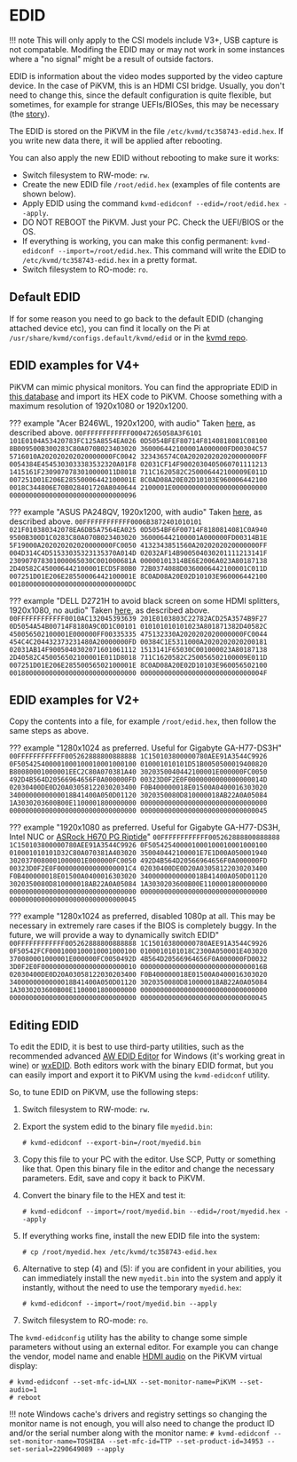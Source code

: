 # EDID

!!! note
    This will only apply to the CSI models include V3+, USB capture is not compatable.
    Modifing the EDID may or may not work in some instances where a "no signal" might be a result of outside factors.


EDID is information about the video modes supported by the video capture device.
In the case of PiKVM, this is an HDMI CSI bridge. Usually, you don't need to change this, since the default configuration is quite flexible,
but sometimes, for example for strange UEFIs/BIOSes, this may be necessary (the [story](https://github.com/pikvm/pikvm/issues/78)).

The EDID is stored on the PiKVM in the file `/etc/kvmd/tc358743-edid.hex`. If you write new data there, it will be applied after rebooting.

You can also apply the new EDID without rebooting to make sure it works:

* Switch filesystem to RW-mode: `rw`.
* Create the new EDID file `/root/edid.hex` (examples of file contents are shown below).
* Apply EDID using the command `kvmd-edidconf --edid=/root/edid.hex --apply`.
* DO NOT REBOOT the PiKVM. Just your PC. Check the UEFI/BIOS or the OS.
* If everything is working, you can make this config permanent: `kvmd-edidconf --import=/root/edid.hex`. This command will write the EDID to `/etc/kvmd/tc358743-edid.hex` in a pretty format.
* Switch filesystem to RO-mode: `ro`.


## Default EDID

If for some reason you need to go back to the default EDID (changing attached device etc), you can find it locally on the Pi at `/usr/share/kvmd/configs.default/kvmd/edid` or in the [kvmd repo](https://github.com/pikvm/kvmd/blob/master/configs/kvmd/edid).


## EDID examples for V4+

PiKVM can mimic physical monitors. You can find the appropriate EDID in [this database](https://github.com/linuxhw/EDID) and import its HEX code to PiKVM. Choose something with a maximum resolution of 1920x1080 or 1920x1200.

??? example "Acer B246WL, 1920x1200, with audio"
    Taken [here](https://github.com/linuxhw/EDID/blob/master/Digital/Acer/ACR0565/CCF78B30FE61), as described above.
    ```
    00FFFFFFFFFFFF00047265058A3F6101
    101E0104A53420783FC125A8554EA026
    0D5054BFEF80714F8140818081C08100
    8B009500B300283C80A070B023403020
    360006442100001A000000FD00304C57
    5716010A202020202020000000FC0042
    323436574C0A202020202020000000FF
    0054384E4545303033383532320A01F8
    02031CF14F9002030405060701111213
    1415161F2309070783010000011D8018
    711C1620582C250006442100009E011D
    007251D01E206E28550006442100001E
    8C0AD08A20E02D10103E960006442100
    0018C344806E70B028401720A8040644
    2100001E000000000000000000000000
    00000000000000000000000000000096
    ```

??? example "ASUS PA248QV, 1920x1200, with audio"
    Taken [here](https://github.com/linuxhw/EDID/blob/master/Digital/ASUS/AUS2487/2B473481CAE6), as described above.
    ```
    00FFFFFFFFFFFF0006B3872401010101
    021F010380342078EA6DB5A7564EA025
    0D5054BF6F00714F8180814081C0A940
    9500B300D1C0283C80A070B023403020
    360006442100001A000000FD00314B1E
    5F19000A202020202020000000FC0050
    4132343851560A2020202020000000FF
    004D314C4D51533035323135370A014D
    02032AF14B900504030201111213141F
    230907078301000065030C001000681A
    00000101314BE6E2006A023A80187138
    2D40582C450006442100001ECD5F80B0
    72B0374088D0360006442100001C011D
    007251D01E206E28550006442100001E
    8C0AD08A20E02D10103E960006442100
    001800000000000000000000000000DC
    ```


??? example "DELL D2721H to avoid black screen on some HDMI splitters, 1920x1080, no audio"
    Taken [here](https://github.com/linuxhw/EDID/blob/master/Digital/Dell/DEL2013/EEE824E681BF), as described above.
    ```
    00FFFFFFFFFFFF0010AC132045393639
    201E0103803C22782ACD25A3574B9F27
    0D5054A54B00714F8180A9C0D1C00101
    010101010101023A801871382D40582C
    450056502100001E000000FF00335335
    475132330A2020202020000000FC0044
    454C4C204432373231480A20000000FD
    00384C1E5311000A2020202020200181
    02031AB14F9005040302071601061112
    1513141F65030C001000023A80187138
    2D40582C450056502100001E011D8018
    711C1620582C250056502100009E011D
    007251D01E206E28550056502100001E
    8C0AD08A20E02D10103E960056502100
    00180000000000000000000000000000
    0000000000000000000000000000004F
    ```


## EDID examples for V2+

Copy the contents into a file, for example `/root/edid.hex`, then follow the same steps as above.

??? example "1280x1024 as preferred. Useful for Gigabyte GA-H77-DS3H"
    ```
    00FFFFFFFFFFFF005262888800888888
    1C150103800000780AEE91A3544C9926
    0F505425400001000100010001000100
    010001010101D51B0050500019400820
    B80080001000001EEC2C80A070381A40
    3020350040442100001E000000FC0050
    492D4B564D20566964656F0A000000FD
    00323D0F2E0F0000000000000000014D
    02030400DE0D20A03058122030203400
    F0B400000018E01500A0400016303020
    3400000000000018B41400A050D01120
    3020350080D810000018AB22A0A05084
    1A3030203600B00E1100001800000000
    00000000000000000000000000000000
    00000000000000000000000000000000
    00000000000000000000000000000045
    ```

??? example "1920x1080 as preferred. Useful for Gigabyte GA-H77-DS3H, Intel NUC or [ASRock H670 PG Riptide](https://github.com/pikvm/pikvm/issues/715)"
    ```
    00FFFFFFFFFFFF005262888800888888
    1C150103800000780AEE91A3544C9926
    0F505425400001000100010001000100
    010001010101D32C80A070381A403020
    350040442100001E7E1D00A050001940
    3020370080001000001E000000FC0050
    492D4B564D20566964656F0A000000FD
    00323D0F2E0F000000000000000001C4
    02030400DE0D20A03058122030203400
    F0B400000018E01500A0400016303020
    3400000000000018B41400A050D01120
    3020350080D810000018AB22A0A05084
    1A3030203600B00E1100001800000000
    00000000000000000000000000000000
    00000000000000000000000000000000
    00000000000000000000000000000045
    ```

??? example "1280x1024 as preferred, disabled 1080p at all. This may be necessary in extremely rare cases if the BIOS is completely buggy. In the future, we will provide a way to dynamically switch EDID"
    ```
    00FFFFFFFFFFFF005262888800888888
    1C150103800000780AEE91A3544C9926
    0F50542FCF0001000100010001000100
    0100010101018C2300A050001E403020
    370080001000001E000000FC0050492D
    4B564D20566964656F0A000000FD0032
    3D0F2E0F000000000000000000000010
    0000000000000000000000000000016B
    02030400DE0D20A03058122030203400
    F0B400000018E01500A0400016303020
    3400000000000018B41400A050D01120
    3020350080D810000018AB22A0A05084
    1A3030203600B00E1100001800000000
    00000000000000000000000000000000
    00000000000000000000000000000000
    00000000000000000000000000000045
    ```


## Editing EDID

To edit the EDID, it is best to use third-party utilities, such as the recommended advanced
[AW EDID Editor](https://www.analogway.com/emea/products/software-tools/aw-edid-editor) for Windows (it's working great in wine)
or [wxEDID](https://sourceforge.net/projects/wxedid). Both editors work with the binary EDID format, but you can easily import and export it
to PiKVM using the `kvmd-edidconf` utility.

So, to tune EDID on PiKVM, use the following steps:

1. Switch filesystem to RW-mode: `rw`.

2. Export the system edid to the binary file `myedid.bin`:
   ```
   # kvmd-edidconf --export-bin=/root/myedid.bin
   ```

3. Copy this file to your PC with the editor. Use SCP, Putty or something like that. Open this binary file in the editor and change the necessary parameters. Edit, save and copy it back to PiKVM.

4. Convert the binary file to the HEX and test it:
   ```
   # kvmd-edidconf --import=/root/myedid.bin --edid=/root/myedid.hex --apply
   ```

5. If everything works fine, install the new EDID file into the system:
   ```
   # cp /root/myedid.hex /etc/kvmd/tc358743-edid.hex
   ```

6. Alternative to step (4) and (5): if you are confident in your abilities, you can immediately install the new `myedit.bin` into the system and apply it instantly, without the need to use the temporary `myedid.hex`:
   ```
   # kvmd-edidconf --import=/root/myedid.bin --apply
   ```

7. Switch filesystem to RO-mode: `ro`.

The `kvmd-edidconfig` utility has the ability to change some simple parameters without using an external editor. For example you can change the vendor, model name and enable [HDMI audio](audio.md) on the PiKVM virtual display:

```
# kvmd-edidconf --set-mfc-id=LNX --set-monitor-name=PiKVM --set-audio=1
# reboot
```
!!! note
    Windows cache's drivers and registry settings so changing the monitor name is not enough, you will also need to change the product ID and/or the serial number along with the monitor name:
    `# kvmd-edidconf --set-monitor-name=TOSHIBA --set-mfc-id=TTP --set-product-id=34953 --set-serial=2290649089 --apply`
